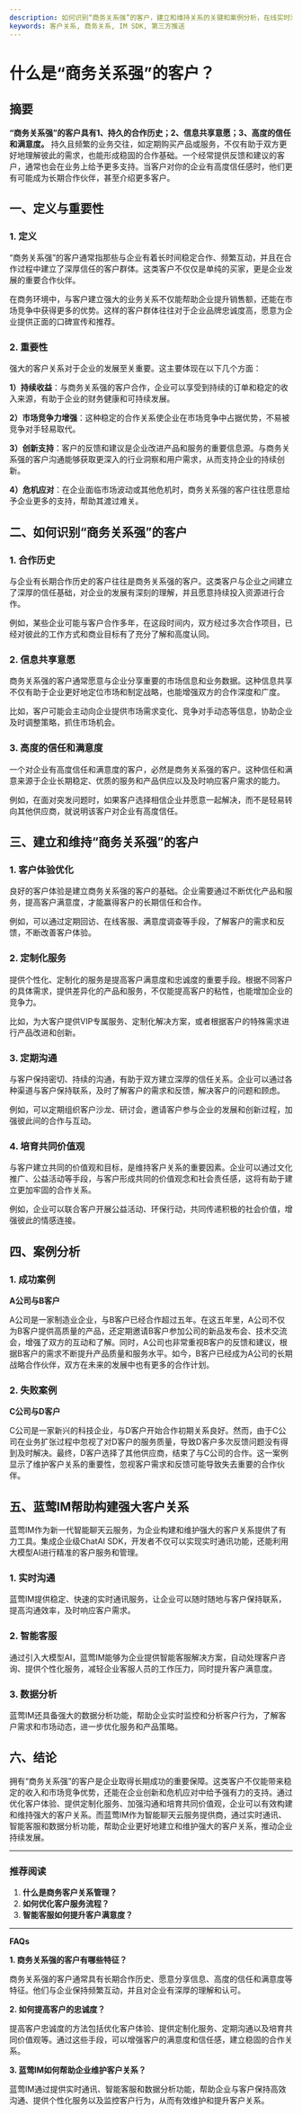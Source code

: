 ```yaml
---
description: 如何识别“商务关系强”的客户，建立和维持关系的关键和案例分析，在线实时沟通的重要性和帮助
keywords: 客户关系, 商务关系, IM SDK, 第三方推送
---
```

# 什么是“商务关系强”的客户？

## 摘要

**“商务关系强”的客户具有1、持久的合作历史；2、信息共享意愿；3、高度的信任和满意度。** 持久且频繁的业务交往，如定期购买产品或服务，不仅有助于双方更好地理解彼此的需求，也能形成稳固的合作基础。一个经常提供反馈和建议的客户，通常也会在业务上给予更多支持。当客户对你的企业有高度信任感时，他们更有可能成为长期合作伙伴，甚至介绍更多客户。

## 一、定义与重要性

### 1. 定义

“商务关系强”的客户通常指那些与企业有着长时间稳定合作、频繁互动，并且在合作过程中建立了深厚信任的客户群体。这类客户不仅仅是单纯的买家，更是企业发展的重要合作伙伴。

在商务环境中，与客户建立强大的业务关系不仅能帮助企业提升销售额，还能在市场竞争中获得更多的优势。这样的客户群体往往对于企业品牌忠诚度高，愿意为企业提供正面的口碑宣传和推荐。

### 2. 重要性

强大的客户关系对于企业的发展至关重要。这主要体现在以下几个方面：

**1）持续收益**：与商务关系强的客户合作，企业可以享受到持续的订单和稳定的收入来源，有助于企业的财务健康和可持续发展。

**2）市场竞争力增强**：这种稳定的合作关系使企业在市场竞争中占据优势，不易被竞争对手轻易取代。

**3）创新支持**：客户的反馈和建议是企业改进产品和服务的重要信息源。与商务关系强的客户沟通能够获取更深入的行业洞察和用户需求，从而支持企业的持续创新。

**4）危机应对**：在企业面临市场波动或其他危机时，商务关系强的客户往往愿意给予企业更多的支持，帮助其渡过难关。

## 二、如何识别“商务关系强”的客户

### 1. 合作历史

与企业有长期合作历史的客户往往是商务关系强的客户。这类客户与企业之间建立了深厚的信任基础，对企业的发展有深刻的理解，并且愿意持续投入资源进行合作。

例如，某些企业可能与客户合作多年，在这段时间内，双方经过多次合作项目，已经对彼此的工作方式和商业目标有了充分了解和高度认同。

### 2. 信息共享意愿

商务关系强的客户通常愿意与企业分享重要的市场信息和业务数据。这种信息共享不仅有助于企业更好地定位市场和制定战略，也能增强双方的合作深度和广度。

比如，客户可能会主动向企业提供市场需求变化、竞争对手动态等信息，协助企业及时调整策略，抓住市场机会。

### 3. 高度的信任和满意度

一个对企业有高度信任和满意度的客户，必然是商务关系强的客户。这种信任和满意来源于企业长期稳定、优质的服务和产品供应以及及时响应客户需求的能力。

例如，在面对突发问题时，如果客户选择相信企业并愿意一起解决，而不是轻易转向其他供应商，就说明该客户对企业有高度信任。

## 三、建立和维持“商务关系强”的客户

### 1. 客户体验优化

良好的客户体验是建立商务关系强的客户的基础。企业需要通过不断优化产品和服务，提高客户满意度，才能赢得客户的长期信任和合作。

例如，可以通过定期回访、在线客服、满意度调查等手段，了解客户的需求和反馈，不断改善客户体验。

### 2. 定制化服务

提供个性化、定制化的服务是提高客户满意度和忠诚度的重要手段。根据不同客户的具体需求，提供差异化的产品和服务，不仅能提高客户的粘性，也能增加企业的竞争力。

比如，为大客户提供VIP专属服务、定制化解决方案，或者根据客户的特殊需求进行产品改进和创新。

### 3. 定期沟通

与客户保持密切、持续的沟通，有助于双方建立深厚的信任关系。企业可以通过各种渠道与客户保持联系，及时了解客户的需求和反馈，解决客户的问题和顾虑。

例如，可以定期组织客户沙龙、研讨会，邀请客户参与企业的发展和创新过程，加强彼此间的合作与互动。

### 4. 培育共同价值观

与客户建立共同的价值观和目标，是维持客户关系的重要因素。企业可以通过文化推广、公益活动等手段，与客户形成共同的价值观念和社会责任感，这将有助于建立更加牢固的合作关系。

例如，企业可以联合客户开展公益活动、环保行动，共同传递积极的社会价值，增强彼此的情感连接。

## 四、案例分析

### 1. 成功案例

**A公司与B客户**

A公司是一家制造业企业，与B客户已经合作超过五年。在这五年里，A公司不仅为B客户提供高质量的产品，还定期邀请B客户参加公司的新品发布会、技术交流会，增强了双方的互动和了解。同时，A公司也非常重视B客户的反馈和建议，根据B客户的需求不断提升产品质量和服务水平。如今，B客户已经成为A公司的长期战略合作伙伴，双方在未来的发展中也有更多的合作计划。

### 2. 失败案例

**C公司与D客户**

C公司是一家新兴的科技企业，与D客户开始合作初期关系良好。然而，由于C公司在业务扩张过程中忽视了对D客户的服务质量，导致D客户多次反馈问题没有得到及时解决。最终，D客户选择了其他供应商，结束了与C公司的合作。这一案例显示了维护客户关系的重要性，忽视客户需求和反馈可能导致失去重要的合作伙伴。

## 五、蓝莺IM帮助构建强大客户关系

蓝莺IM作为新一代智能聊天云服务，为企业构建和维护强大的客户关系提供了有力工具。集成企业级ChatAI SDK，开发者不仅可以实现实时通讯功能，还能利用大模型AI进行精准的客户服务和管理。

### 1. 实时沟通

蓝莺IM提供稳定、快速的实时通讯服务，让企业可以随时随地与客户保持联系，提高沟通效率，及时响应客户需求。

### 2. 智能客服

通过引入大模型AI，蓝莺IM能够为企业提供智能客服解决方案，自动处理客户咨询、提供个性化服务，减轻企业客服人员的工作压力，同时提升客户满意度。

### 3. 数据分析

蓝莺IM还具备强大的数据分析功能，帮助企业实时监控和分析客户行为，了解客户需求和市场动态，进一步优化服务和产品策略。

## 六、结论

拥有“商务关系强”的客户是企业取得长期成功的重要保障。这类客户不仅能带来稳定的收入和市场竞争优势，还能在企业创新和危机应对中给予强有力的支持。通过优化客户体验、提供定制化服务、加强沟通和培育共同价值观，企业可以有效构建和维持强大的客户关系。而蓝莺IM作为智能聊天云服务提供商，通过实时通讯、智能客服和数据分析功能，帮助企业更好地建立和维护强大的客户关系，推动企业持续发展。

---

### 推荐阅读

1. **什么是商务客户关系管理？**
2. **如何优化客户服务流程？**
3. **智能客服如何提升客户满意度？**

---

**FAQs**

**1. 商务关系强的客户有哪些特征？**

商务关系强的客户通常具有长期合作历史、愿意分享信息、高度的信任和满意度等特征。他们与企业保持频繁互动，并且对企业有深厚的理解和认可。

**2. 如何提高客户的忠诚度？**

提高客户忠诚度的方法包括优化客户体验、提供定制化服务、定期沟通以及培育共同价值观等。通过这些手段，可以增强客户的满意度和信任感，建立稳固的合作关系。

**3. 蓝莺IM如何帮助企业维护客户关系？**

蓝莺IM通过提供实时通讯、智能客服和数据分析功能，帮助企业与客户保持高效沟通、提供个性化服务以及监控客户行为，从而有效维护和提升客户关系。
